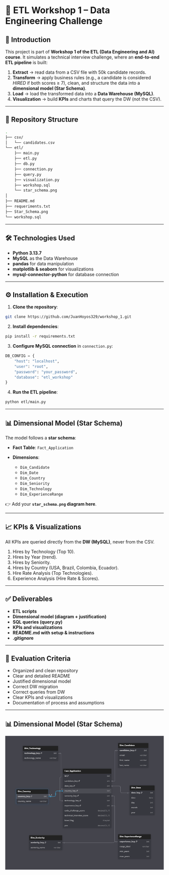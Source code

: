 # 🚀 ETL Workshop 1 – Data Engineering Challenge

## 📌 Introduction

This project is part of **Workshop 1 of the ETL (Data Engineering and AI) course**.
It simulates a technical interview challenge, where an **end-to-end ETL pipeline** is built:

1. **Extract** → read data from a CSV file with 50k candidate records.
2. **Transform** → apply business rules (e.g., a candidate is considered *HIRED* if both scores ≥ 7), clean, and structure the data into a **dimensional model (Star Schema)**.
3. **Load** → load the transformed data into a **Data Warehouse (MySQL)**.
4. **Visualization** → build **KPIs** and charts that query the DW (not the CSV).

---

## 📂 Repository Structure

```bash
.
├── csv/
│   └── candidates.csv        
└── etl/
    ├── main.py               
    ├── etl.py                
    ├── db.py                 
    ├── connection.py         
    ├── query.py              
    ├── visualization.py      
    ├── workshop.sql          
    └── star_schema.png       
│ 
├── README.md                 
├── requeriments.txt
├── Star_Schema.png
└── workshop.sql
```

---

## 🛠️ Technologies Used

* **Python 3.13.7**
* **MySQL** as the Data Warehouse
* **pandas** for data manipulation
* **matplotlib & seaborn** for visualizations
* **mysql-connector-python** for database connection

---

## ⚙️ Installation & Execution

1. **Clone the repository**:

```bash
git clone https://github.com/JuanHoyos329/workshop_1.git
```

2. **Install dependencies**:

```bash
pip install -r requirements.txt
```

3. **Configure MySQL connection** in `connection.py`:

```python
DB_CONFIG = {
    "host": "localhost",
    "user": "root",
    "password": "your_password",
    "database": "etl_workshop"
}

```

4. **Run the ETL pipeline**:

```bash
python etl/main.py
```

---

## 📊 Dimensional Model (Star Schema)

The model follows a **star schema**:

* **Fact Table**: `Fact_Application`
* **Dimensions**:

  * `Dim_Candidate`
  * `Dim_Date`
  * `Dim_Country`
  * `Dim_Seniority`
  * `Dim_Technology`
  * `Dim_ExperienceRange`

👉 Add your **`star_schema.png` diagram here**.

---

## 📈 KPIs & Visualizations

All KPIs are queried directly from the **DW (MySQL)**, never from the CSV.

1. Hires by Technology (Top 10).
2. Hires by Year (trend).
3. Hires by Seniority.
4. Hires by Country (USA, Brazil, Colombia, Ecuador).
5. Hire Rate Analysis (Top Technologies).
6. Experience Analysis (Hire Rate & Scores).

---

## ✅ Deliverables

* **ETL scripts**
* **Dimensional model (diagram + justification)**
* **SQL queries (query.py)**
* **KPIs and visualizations**
* **README.md with setup & instructions**
* **.gitignore**

---

## 📌 Evaluation Criteria

* Organized and clean repository
* Clear and detailed README
* Justified dimensional model
* Correct DW migration
* Correct queries from DW
* Clear KPIs and visualizations
* Documentation of process and assumptions

---

## 📊 Dimensional Model (Star Schema)

![Star Schema](Star_Schema.png)
